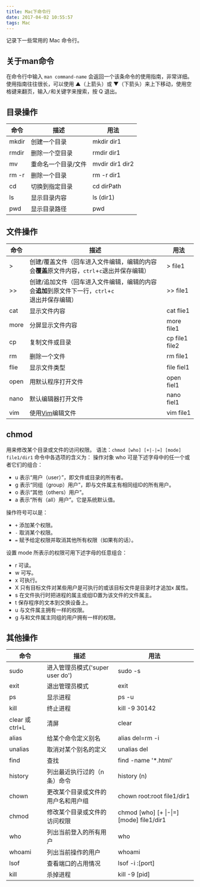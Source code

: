 ```yaml
---
title: Mac下命令行
date: 2017-04-02 10:55:57
tags: Mac
---
```

记录下一些常用的 Mac 命令行。

## 关于man命令
在命令行中输入 `man command-name` 会返回一个该条命令的使用指南，非常详细。
使用指南往往很长，可以使用 ▲（上箭头）或 ▼（下箭头）来上下移动，使用空格键来翻页，输入`/`和关键字来搜索，按 Q 退出。

## 目录操作 
命令 | 描述 | 用法 
---- | --- | ----
mkdir | 创建一个目录 | mkdir dir1
rmdir | 删除一个空目录 | rmdir dir1
mv | 重命名一个目录/文件 | mvdir dir1 dir2
rm -r | 删除一个目录 | rm -r dir1
cd | 切换到指定目录 | cd dirPath
ls | 显示目录内容 | ls (dir1)
pwd | 显示目录路径 | pwd

## 文件操作
命令 | 描述 | 用法 
---- | --- | ----
> | 创建/覆盖文件（回车进入文件编辑，编辑的内容会**覆盖**原文件内容，`ctrl`+`c`退出并保存编辑） | > file1
>> | 创建/追加文件（回车进入文件编辑，编辑的内容会**追加**到原文件下一行，`ctrl`+`c`退出并保存编辑） | >> file1
cat | 显示文件内容 | cat flie1
more | 分屏显示文件内容 | more file1
cp | 复制文件或目录 | cp file1 file2
rm | 删除一个文件 | rm file1
flie | 显示文件类型 | file fiel1
open | 用默认程序打开文件 | open fiel1
nano | 默认编辑器打开文件 | nano fiel1
vim | 使用[Vim](https://hamger.github.io/2018/10/18/vim使用总结/)编辑文件 | vim file1

<!-- more -->

## chmod
用来修改某个目录或文件的访问权限。
语法：`chmod [who] [+|-|=] [mode] file1/dir1`
命令中各选项的含义为： 
操作对象 who 可是下述字母中的任一个或者它们的组合：
* u 表示“用户（user）”，即文件或目录的所有者。
* g 表示“同组（group）用户”，即与文件属主有相同组ID的所有用户。
* o 表示“其他（others）用户”。
* a 表示“所有（all）用户”。它是系统默认值。

操作符号可以是：
* `+` 添加某个权限。
* `-` 取消某个权限。
* `=` 赋予给定权限并取消其他所有权限（如果有的话）。

设置 mode 所表示的权限可用下述字母的任意组合：
* r 可读。
* w 可写。
* x 可执行。
* X 只有目标文件对某些用户是可执行的或该目标文件是目录时才追加x 属性。
* s 在文件执行时把进程的属主或组ID置为该文件的文件属主。
* t 保存程序的文本到交换设备上。
* u 与文件属主拥有一样的权限。
* g 与和文件属主同组的用户拥有一样的权限。


## 其他操作
命令 | 描述 | 用法 
---- | --- | ----
sudo | 进入管理员模式('super user do') | sudo -s 
exit | 退出管理员模式 | exit
ps | 显示进程 | ps -u 
kill | 终止进程 | kill -9 30142
clear 或 ctrl+L  | 清屏 | clear 
alias | 给某个命令定义别名 | alias del=rm -i
unalias | 取消对某个别名的定义 | unalias del
find | 查找 | find -name '*.html'
history | 列出最近执行过的（n条）命令 | history (n)
chown | 更改某个目录或文件的用户名和用户组 | chown root:root file1/dir1
chmod | 修改某个目录或文件的访问权限 | chmod [who] [+ &#124;-&#124;=] [mode] file1/dir1
who | 列出当前登入的所有用户 | who
whoami | 列出当前操作的用户 | whoami
lsof | 查看端口的占用情况 | lsof -i :[port]
kill | 杀掉进程 | kill -9 [pid]

